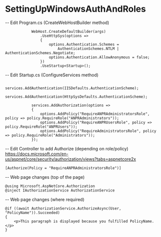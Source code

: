 # SettingUpWindowsAuthAndRoles

-- Edit Program.cs (CreateWebHostBuilder method)

```
            WebHost.CreateDefaultBuilder(args)
                .UseHttpSys(options =>  
                {  
                    options.Authentication.Schemes =   
                        AuthenticationSchemes.NTLM | AuthenticationSchemes.Negotiate;  
                    options.Authentication.AllowAnonymous = false;  
                })  
                .UseStartup<Startup>();
```

-- Edit Startup.cs (ConfigureServices method)

```
            services.AddAuthentication(IISDefaults.AuthenticationScheme);  
            services.AddAuthentication(HttpSysDefaults.AuthenticationScheme);  

            services.AddAuthorization(options =>
            {
                options.AddPolicy("RequireANPRAdministratorsRole", policy => policy.RequireRole("ANPRAdministrators"));
                options.AddPolicy("RequireANPRUsersRole", policy => policy.RequireRole("ANPRUsers"));
                options.AddPolicy("RequireAdministratorsRole", policy => policy.RequireRole("Administrators"));
            });
```

-- Edit Controller to add Authorize (depending on role/policy)
https://docs.microsoft.com/en-us/aspnet/core/security/authorization/views?tabs=aspnetcore2x
```
[Authorize(Policy = "RequireANPRAdministratorsRole")]
```

-- Web page changes (top of the page)
```
@using Microsoft.AspNetCore.Authorization
@inject IAuthorizationService AuthorizationService
```

-- Web page changes (where required)
```
@if ((await AuthorizationService.AuthorizeAsync(User, "PolicyName")).Succeeded)
{
    <p>This paragraph is displayed because you fulfilled PolicyName.</p>
}
```
